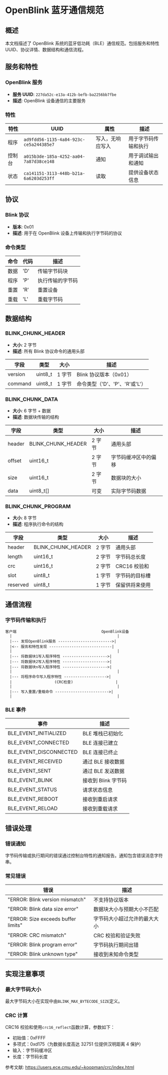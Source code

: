# OpenBlink 蓝牙通信规范

## 概述

本文档描述了 OpenBlink 系统的蓝牙低功耗（BLE）通信规范。包括服务和特性 UUID、协议详情、数据结构和通信流程。

## 服务和特性

### OpenBlink 服务

- **服务 UUID**: `227da52c-e13a-412b-befb-ba2256bb7fbe`
- **描述**: OpenBlink 设备通信的主要服务

### 特性

| 特性   | UUID                                   | 属性             | 描述                 |
| ------ | -------------------------------------- | ---------------- | -------------------- |
| 程序   | `ad9fdd56-1135-4a84-923c-ce5a244385e7` | 写入，无响应写入 | 用于字节码传输和执行 |
| 控制台 | `a015b3de-185a-4252-aa04-7a87d38ce148` | 通知             | 用于调试输出和通知   |
| 状态   | `ca141151-3113-448b-b21a-6a6203d253ff` | 读取             | 提供设备状态信息     |

## 协议

### Blink 协议

- **版本**: 0x01
- **描述**: 用于在 OpenBlink 设备上传输和执行字节码的协议

### 命令类型

| 命令 | 代码 | 描述             |
| ---- | ---- | ---------------- |
| 数据 | 'D'  | 传输字节码块     |
| 程序 | 'P'  | 执行传输的字节码 |
| 重置 | 'R'  | 重置设备         |
| 重载 | 'L'  | 重载字节码       |

## 数据结构

### BLINK_CHUNK_HEADER

- **大小**: 2 字节
- **描述**: 所有 Blink 协议命令的通用头部

| 字段    | 类型    | 大小   | 描述                           |
| ------- | ------- | ------ | ------------------------------ |
| version | uint8_t | 1 字节 | Blink 协议版本（0x01）         |
| command | uint8_t | 1 字节 | 命令类型（'D'、'P'、'R'或'L'） |

### BLINK_CHUNK_DATA

- **大小**: 6 字节 + 数据
- **描述**: 数据块传输的结构

| 字段   | 类型               | 大小   | 描述                 |
| ------ | ------------------ | ------ | -------------------- |
| header | BLINK_CHUNK_HEADER | 2 字节 | 通用头部             |
| offset | uint16_t           | 2 字节 | 字节码缓冲区中的偏移 |
| size   | uint16_t           | 2 字节 | 数据块的大小         |
| data   | uint8_t[]          | 可变   | 实际字节码数据       |

### BLINK_CHUNK_PROGRAM

- **大小**: 8 字节
- **描述**: 程序执行命令的结构

| 字段     | 类型               | 大小   | 描述           |
| -------- | ------------------ | ------ | -------------- |
| header   | BLINK_CHUNK_HEADER | 2 字节 | 通用头部       |
| length   | uint16_t           | 2 字节 | 字节码总长度   |
| crc      | uint16_t           | 2 字节 | CRC16 校验和   |
| slot     | uint8_t            | 1 字节 | 字节码的目标槽 |
| reserved | uint8_t            | 1 字节 | 保留供将来使用 |

## 通信流程

### 字节码传输和执行

```
客户端                                      OpenBlink设备
  |                                               |
  |--- 发现OpenBlink服务 ------------------------>|
  |<-- 服务和特性发现 ----------------------------|
  |                                               |
  |--- 将数据块1写入程序特性 -------------------->|
  |--- 将数据块2写入程序特性 -------------------->|
  |--- 将数据块n写入程序特性 -------------------->|
  |                                               |
  |--- 将程序命令写入程序特性 ------------------->|
  |                   (CRC检查)                   |
  |                                               |
  |--- 写入重置/重载命令 ------------------------>|
  |                                               |
```

### BLE 事件

| 事件                   | 描述                |
| ---------------------- | ------------------- |
| BLE_EVENT_INITIALIZED  | BLE 堆栈已初始化    |
| BLE_EVENT_CONNECTED    | BLE 连接已建立      |
| BLE_EVENT_DISCONNECTED | BLE 连接已终止      |
| BLE_EVENT_RECEIVED     | 通过 BLE 接收数据   |
| BLE_EVENT_SENT         | 通过 BLE 发送数据   |
| BLE_EVENT_BLINK        | 接收到 Blink 字节码 |
| BLE_EVENT_STATUS       | 请求状态信息        |
| BLE_EVENT_REBOOT       | 接收到重启请求      |
| BLE_EVENT_RELOAD       | 接收到重载请求      |

## 错误处理

### 错误通知

字节码传输或执行期间的错误通过控制台特性的通知报告。通知包含错误消息字符串。

### 常见错误

| 错误                                | 描述                         |
| ----------------------------------- | ---------------------------- |
| "ERROR: Blink version mismatch"     | 不支持协议版本               |
| "ERROR: Blink data size error"      | 数据块大小与预期大小不匹配   |
| "ERROR: Size exceeds buffer limits" | 字节码大小超过允许的最大大小 |
| "ERROR: CRC mismatch"               | CRC 校验和验证失败           |
| "ERROR: Blink program error"        | 字节码执行期间出错           |
| "ERROR: Blink unknown type"         | 接收到未知命令类型           |

## 实现注意事项

### 最大字节码大小

最大字节码大小在实现中由`BLINK_MAX_BYTECODE_SIZE`定义。

### CRC 计算

CRC16 校验和使用`crc16_reflect`函数计算，参数如下：

- 初始值：0xFFFF
- 多项式：0xd175（为数据长度高达 32751 位提供汉明距离 4 保护）
- 输入：字节码缓冲区
- 长度：字节码长度

参考文献: https://users.ece.cmu.edu/~koopman/crc/index.html
